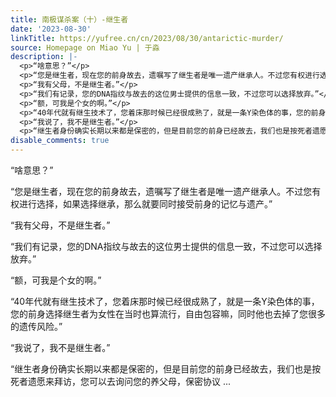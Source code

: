 ```yaml
---
title: 南极谋杀案（十）-继生者
date: '2023-08-30'
linkTitle: https://yufree.cn/cn/2023/08/30/antarictic-murder/
source: Homepage on Miao Yu | 于淼
description: |-
  <p>“啥意思？”</p>
  <p>“您是继生者，现在您的前身故去，遗嘱写了继生者是唯一遗产继承人。不过您有权进行选择，如果选择继承，那么就要同时接受前身的记忆与遗产。”</p>
  <p>“我有父母，不是继生者。”</p>
  <p>“我们有记录，您的DNA指纹与故去的这位男士提供的信息一致，不过您可以选择放弃。”</p>
  <p>“额，可我是个女的啊。”</p>
  <p>“40年代就有继生技术了，您着床那时候已经很成熟了，就是一条Y染色体的事，您的前身选择继生者为女性在当时也算流行，自由包容嘛，同时他也去掉了您很多的遗传风险。”</p>
  <p>“我说了，我不是继生者。”</p>
  <p>“继生者身份确实长期以来都是保密的，但是目前您的前身已经故去，我们也是按死者遗愿来拜访，您可以去询问您的养父母，保密协议 ...
disable_comments: true
---
```

<p>“啥意思？”</p>
<p>“您是继生者，现在您的前身故去，遗嘱写了继生者是唯一遗产继承人。不过您有权进行选择，如果选择继承，那么就要同时接受前身的记忆与遗产。”</p>
<p>“我有父母，不是继生者。”</p>
<p>“我们有记录，您的DNA指纹与故去的这位男士提供的信息一致，不过您可以选择放弃。”</p>
<p>“额，可我是个女的啊。”</p>
<p>“40年代就有继生技术了，您着床那时候已经很成熟了，就是一条Y染色体的事，您的前身选择继生者为女性在当时也算流行，自由包容嘛，同时他也去掉了您很多的遗传风险。”</p>
<p>“我说了，我不是继生者。”</p>
<p>“继生者身份确实长期以来都是保密的，但是目前您的前身已经故去，我们也是按死者遗愿来拜访，您可以去询问您的养父母，保密协议 ...